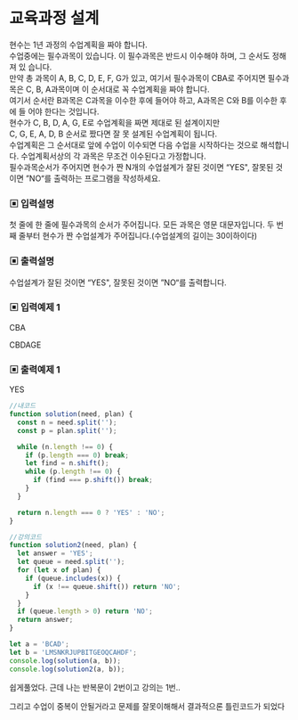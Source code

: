 # 교육과정 설계

현수는 1년 과정의 수업계획을 짜야 합니다.  
수업중에는 필수과목이 있습니다. 이 필수과목은 반드시 이수해야 하며, 그 순서도 정해져 있 습니다.  
만약 총 과목이 A, B, C, D, E, F, G가 있고, 여기서 필수과목이 CBA로 주어지면 필수과목은 C, B, A과목이며 이 순서대로 꼭 수업계획을 짜야 합니다.  
여기서 순서란 B과목은 C과목을 이수한 후에 들어야 하고, A과목은 C와 B를 이수한 후에 들 어야 한다는 것입니다.  
현수가 C, B, D, A, G, E로 수업계획을 짜면 제대로 된 설계이지만  
C, G, E, A, D, B 순서로 짰다면 잘 못 설계된 수업계획이 됩니다.  
수업계획은 그 순서대로 앞에 수업이 이수되면 다음 수업을 시작하다는 것으로 해석합니다. 수업계획서상의 각 과목은 무조건 이수된다고 가정합니다.  
필수과목순서가 주어지면 현수가 짠 N개의 수업설계가 잘된 것이면 “YES", 잘못된 것이면 ”NO“를 출력하는 프로그램을 작성하세요.

### ▣ 입력설명

첫 줄에 한 줄에 필수과목의 순서가 주어집니다. 모든 과목은 영문 대문자입니다. 두 번 째 줄부터 현수가 짠 수업설계가 주어집니다.(수업설계의 길이는 30이하이다)

### ▣ 출력설명

수업설계가 잘된 것이면 “YES", 잘못된 것이면 ”NO“를 출력합니다.

### ▣ 입력예제 1

CBA

CBDAGE

### ▣ 출력예제 1

YES

```javascript
//내코드
function solution(need, plan) {
  const n = need.split('');
  const p = plan.split('');

  while (n.length !== 0) {
    if (p.length === 0) break;
    let find = n.shift();
    while (p.length !== 0) {
      if (find === p.shift()) break;
    }
  }

  return n.length === 0 ? 'YES' : 'NO';
}

//강의코드
function solution2(need, plan) {
  let answer = 'YES';
  let queue = need.split('');
  for (let x of plan) {
    if (queue.includes(x)) {
      if (x !== queue.shift()) return 'NO';
    }
  }
  if (queue.length > 0) return 'NO';
  return answer;
}

let a = 'BCAD';
let b = 'LMSNKRJUPBITGEOQCAHDF';
console.log(solution(a, b));
console.log(solution2(a, b));
```

쉽게풀었다. 근데 나는 반복문이 2번이고 강의는 1번..

그리고 수업이 중복이 안될거라고 문제를 잘못이해해서 결과적으론 틀린코드가 되었다
